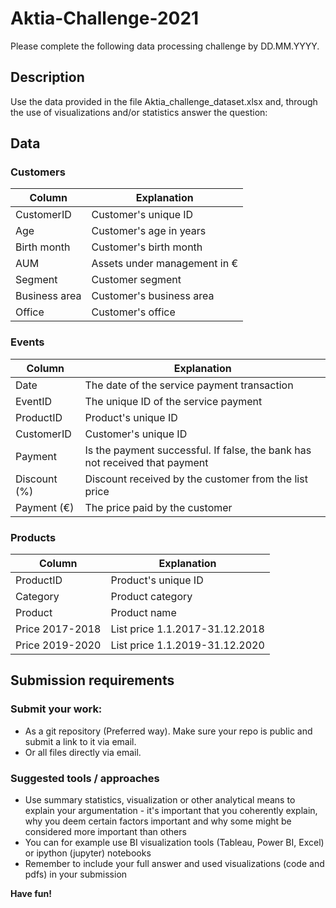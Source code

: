 # Aktia-Challenge-2021

Please complete the following data processing challenge by DD.MM.YYYY.

## Description
Use the data provided in the file Aktia_challenge_dataset.xlsx and, through the use of visualizations and/or statistics answer the question:

## Data

### Customers
Column | Explanation
------------ | -------------
CustomerID | Customer's unique ID
Age | Customer's age in years
Birth month | Customer's birth month
AUM | Assets under management in €
Segment | Customer segment
Business area | Customer's business area
Office | Customer's office

### Events
Column | Explanation
------------ | -------------
Date | The date of the service payment transaction
EventID |The unique ID of the service payment
ProductID | Product's unique ID
CustomerID | Customer's unique ID
Payment | Is the payment successful. If false, the bank has not received that payment
Discount (%) | Discount received by the customer from the list price
Payment (€) | The price paid by the customer

### Products
Column | Explanation
------------ | -------------
ProductID | Product's unique ID
Category | Product category
Product | Product name
Price 2017-2018 | List price 1.1.2017-31.12.2018
Price 2019-2020 | List price 1.1.2019-31.12.2020

## Submission requirements
### Submit your work:
* As a git repository (Preferred way). Make sure your repo is public and submit a link to it via email.
* Or all files directly via email.

### Suggested tools / approaches

* Use summary statistics, visualization or other analytical means to explain your argumentation - it's important that you coherently explain, why you deem certain factors important and why some might be considered more important than others
* You can for example use BI visualization tools (Tableau, Power BI, Excel) or ipython (jupyter) notebooks
* Remember to include your full answer and used visualizations (code and pdfs) in your submission  

**Have fun!**
